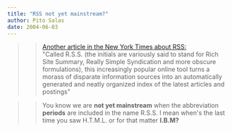 ```yaml
---
title: "RSS not yet mainstream?"
author: Pito Salas
date: 2004-06-03
---
```



>>

>> [Another article in the New York Times about
RSS:](<http://www.nytimes.com/2004/06/03/technology/circuits/03basi.html>)  
> "Called R.S.S. (the initials are variously said to stand for Rich Site
> Summary, Really Simple Syndication and more obscure formulations), this
> increasingly popular online tool turns a morass of disparate information
> sources into an automatically generated and neatly organized index of the
> latest articles and postings"
>>

>> You know we are **not yet mainstream** when the abbreviation **periods**
are included in the name R.S.S. I mean when's the last time you saw H.T.M.L.
or for that matter **I.B.M?**


